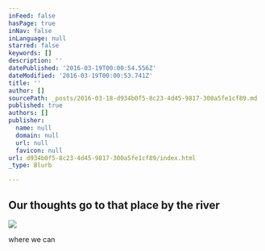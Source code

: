 ```yaml
---
inFeed: false
hasPage: true
inNav: false
inLanguage: null
starred: false
keywords: []
description: ''
datePublished: '2016-03-19T00:00:54.556Z'
dateModified: '2016-03-19T00:00:53.741Z'
title: ''
author: []
sourcePath: _posts/2016-03-18-d934b0f5-8c23-4d45-9817-300a5fe1cf89.md
published: true
authors: []
publisher:
  name: null
  domain: null
  url: null
  favicon: null
url: d934b0f5-8c23-4d45-9817-300a5fe1cf89/index.html
_type: Blurb

---
```

## Our thoughts go to that place by the river
![](https://the-grid-user-content.s3-us-west-2.amazonaws.com/eccd2343-2d11-4ddf-a4ad-413a2ce2073e.jpg)

where we can